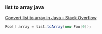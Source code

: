 ### list to array java


[Convert list to array in Java - Stack Overflow](https://stackoverflow.com/questions/9572795/convert-list-to-array-in-java "Convert list to array in Java - Stack Overflow")




```java
Foo[] array = list.toArray(new Foo[0]);

```
